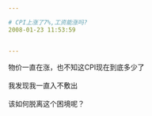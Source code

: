 ```yaml
---

# CPI上涨了7%,工资能涨吗?
2008-01-23 11:53:59


---
```



物价一直在涨，也不知这CPI现在到底多少了<br />
<br />
我发现我一直入不敷出<br />
<br />
该如何脱离这个困境呢？<br />
